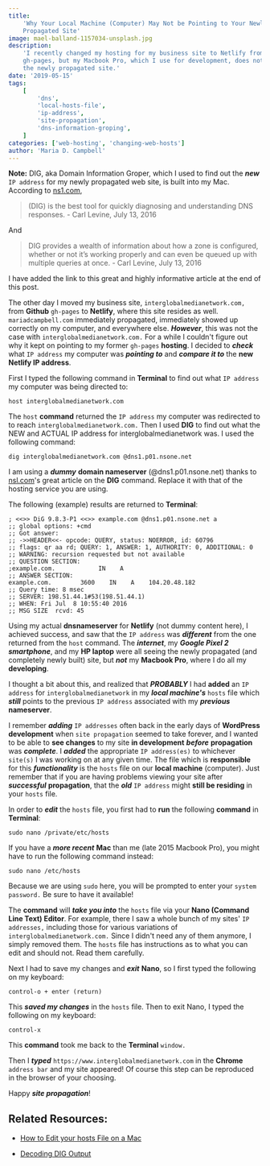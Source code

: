 ```yaml
---
title:
    'Why Your Local Machine (Computer) May Not be Pointing to Your Newly
    Propagated Site'
image: mael-balland-1157034-unsplash.jpg
description:
    'I recently changed my hosting for my business site to Netlify from
    gh-pages, but my Macbook Pro, which I use for development, does not point to
    the newly propagated site.'
date: '2019-05-15'
tags:
    [
        'dns',
        'local-hosts-file',
        'ip-address',
        'site-propagation',
        'dns-information-groping',
    ]
categories: ['web-hosting', 'changing-web-hosts']
author: 'Maria D. Campbell'
---
```


**Note:** DIG, aka Domain Information Groper, which I used to find out the
**_new_** `IP address` for my newly propagated web site, is built into my Mac.
According to [ns1.com](https://ns1.com/blog/decoding-dig-output),

> (DIG) is the best tool for quickly diagnosing and understanding DNS
> responses. - Carl Levine, July 13, 2016

And

> DIG provides a wealth of information about how a zone is configured, whether
> or not it’s working properly and can even be queued up with multiple queries
> at once. - Carl Levine, July 13, 2016

I have added the link to this great and highly informative article at the end of
this post.

The other day I moved my business site, `interglobalmedianetwork.com,` from
**Github** `gh-pages` to **Netlify**, where this site resides as well.
`mariadcampbell.com` immediately propagated, immediately showed up correctly on
my computer, and everywhere else. **_However_**, this was not the case with
`interglobalmedianetwork.com.` For a while I couldn't figure out why it kept on
pointing to my former `gh-pages` **hosting**. I decided to **_check_** what
`IP address` my computer was **_pointing to_** and **_compare it to_** the **new
Netlify IP address**.

First I typed the following command in **Terminal** to find out what
`IP address` my computer was being directed to:

```shell
host interglobalmedianetwork.com
```

The `host` **command** returned the `IP address` my computer was redirected to
to reach `interglobalmedianetwork.com.` Then I used **DIG** to find out what the
NEW and ACTUAL IP address for interglobalmedianetwork was. I used the following
command:

```shell
dig interglobalmedianetwork.com @dns1.p01.nsone.net
```

I am using a **_dummy_** **domain nameserver** (@dns1.p01.nsone.net) thanks to
[nsl.com](https://ns1.com/blog/decoding-dig-output)'s great article on the
**DIG** command. Replace it with that of the hosting service you are using.

The following (example) results are returned to **Terminal**:

```shell
; <<>> DiG 9.8.3-P1 <<>> example.com @dns1.p01.nsone.net a
;; global options: +cmd
;; Got answer:
;; ->>HEADER<<- opcode: QUERY, status: NOERROR, id: 60796
;; flags: qr aa rd; QUERY: 1, ANSWER: 1, AUTHORITY: 0, ADDITIONAL: 0
;; WARNING: recursion requested but not available
;; QUESTION SECTION:
;example.com.            IN    A
;; ANSWER SECTION:
example.com.        3600    IN    A    104.20.48.182
;; Query time: 8 msec
;; SERVER: 198.51.44.1#53(198.51.44.1)
;; WHEN: Fri Jul  8 10:55:40 2016
;; MSG SIZE  rcvd: 45
```

Using my actual **dnsnameserver** for **Netlify** (not dummy content here), I
achieved success, and saw that the `IP address` was **_different_** from the one
returned from the `host` command. The **_internet_**, my **_Google Pixel 2
smartphone_**, and my **HP laptop** were all seeing the newly propagated (and
completely newly built) site, but **_not_** my **Macbook Pro**, where I do all
my **developing**.

I thought a bit about this, and realized that **_PROBABLY_** I had **added** an
`IP address` for `interglobalmedianetwork` in my **_local machine's_** `hosts`
file which **_still_** points to the previous `IP address` associated with my
**_previous_** **nameserver**.

I remember **_adding_** `IP addresses` often back in the early days of
**WordPress development** when `site propagation` seemed to take forever, and I
wanted to be able to **see changes** to my site **in development** **_before_**
**propagation** was **_complete_**. I **_added_** the appropriate
`IP address(es)` to whichever `site(s)` I was working on at any given time. The
file which is **responsible** for this **_functionality_** is the `hosts` file
on our **local machine** (computer). Just remember that if you are having
problems viewing your site after **_successful_** **propagation**, that the
**_old_** `IP address` might **still be residing** in your `hosts` file.

In order to **_edit_** the `hosts` file, you first had to **run** the following
**command** in **Terminal**:

```shell
sudo nano /private/etc/hosts
```

If you have a **_more recent_** **Mac** than me (late 2015 Macbook Pro), you
might have to run the following command instead:

```shell
sudo nano /etc/hosts
```

Because we are using `sudo` here, you will be prompted to enter your
`system password.` Be sure to have it available!

The **command** will **_take you into_** the `hosts` file via your **Nano
(Command Line Text) Editor**. For example, there I saw a whole bunch of my
sites' `IP addresses,` including those for various variations of
`interglobalmedianetwork.com.` Since I didn't need any of them anymore, I simply
removed them. The `hosts` file has instructions as to what you can edit and
should not. Read them carefully.

Next I had to save my changes and **_exit_** **Nano**, so I first typed the
following on my keyboard:

```shell
control-o + enter (return)
```

This **_saved my changes_** in the `hosts` file. Then to exit Nano, I typed the
following on my keyboard:

```shell
control-x
```

This **command** took me back to the **Terminal** `window.`

Then I **_typed_** `https://www.interglobalmedianetwork.com` in the **Chrome**
`address bar` and my site appeared! Of course this step can be reproduced in the
browser of your choosing.

Happy **_site propagation_**!

## Related Resources:

-   [How to Edit your hosts File on a Mac](https://www.inmotionhosting.com/support/website/how-to/how-to-edit-your-hosts-file-on-a-mac)

-   [Decoding DIG Output](https://ns1.com/blog/decoding-dig-output)
